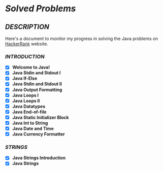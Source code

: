 # *Solved Problems*

## *DESCRIPTION*

Here's a document to monitor my progress in solving the Java problems on [HackerRank](https://www.hackerrank.com/domains/java) website.

### *INTRODUCTION*

- [x] **Welcome to Java!**
- [x] **Java Stdin and Stdout I**
- [x] **Java If-Else**
- [x] **Java Stdin and Stdout II**
- [x] **Java Output Formatting**
- [x] **Java Loops I**
- [x] **Java Loops II**
- [x] **Java Datatypes**
- [x] **Java End-of-file**
- [x] **Java Static Initializer Block**
- [x] **Java Int to String**
- [x] **Java Date and Time**
- [x] **Java Currency Formatter**

### *STRINGS*

- [x] **Java Strings Introduction**
- [x] **Java Strings**
